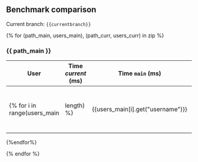 ## Benchmark comparison

Current branch: `{{currentbranch}}`

{% for (path_main, users_main), (path_curr, users_curr) in zip %}
### {{ path_main }}

| User | Time _current_ (ms) | Time `main` (ms) | Ratio _current_/`main` | Size _current_ (Kb) | Size `main` (Kb) |
| -- | -- | -- | -- | -- | -- |
{% for i in range(users_main|length) %}| {{users_main[i].get("username")}} | {{users_curr[i].get('time')}} | {{users_main[i].get('time')}} | {% if (users_curr[i].get('time') / users_main[i].get('time')) > 2 %} :rage: {% endif %} {{ "%.2f"| format(users_curr[i].get('time') / users_main[i].get('time')) }} | {{users_curr[i].get('size')}} |{{users_main[i].get('size')}} |
{%endfor%}

{% endfor %}
